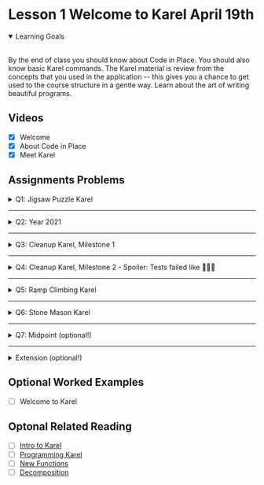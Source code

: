 # Lesson 1 Welcome to Karel April 19th

<details open>
<summary>Learning Goals</summary>
<br />

By the end of class you should know about Code in Place. You should also know basic Karel commands. The Karel material is review from the concepts that you used in the application -- this gives you a chance to get used to the course structure in a gentle way. Learn about the art of writing beautiful programs.
</details>

 ## Videos

- [x] Welcome
- [x] About Code in Place
- [x] Meet Karel

## Assignments Problems

<details>
<summary>Q1: Jigsaw Puzzle Karel</summary>
<details open>
<summary>Description</summary>
During quarantine, Karel has picked up a new hobby: doing puzzles! Karel is almost done with the square puzzle represented by the 4x4 grid of beepers shown below:

<br />
<img img width="600px" src="https://static.us.edusercontent.com/files/NBulki5rUJribfbNf9ScnoFp" />
<br />

The beeper in the bottom most row represents the last piece of the puzzle! Write a program which will get Karel to pick up the last piece, put it in place, and move Karel back to the bottom left corner of the world facing East so she can admire the completed puzzle. Here's what your end result should look like:

<br />
<img img width="600px" src="https://static.us.edusercontent.com/files/KjPIYmUMTfMPW0G2BO6k6jbb" />
<br />

To reiterate, you should write the sequence of commands so that Karel will:

- Move to and pick up the last puzzle piece (the beeper in row 1, column 3)

- Put the puzzle piece in place (row 3, column 4)

- Return Karel to her initial position

Although the program does not have many lines of code, it is still worth getting some practice with decomposition. In your solution, include a function for each of the three steps shown in the outline above.
</details>
<details>
<summary>Code</summary>

`PuzzleKarel.py`
```python
from karel.stanfordkarel import *

"""
File: PuzzleKarel.py
--------------------
Karel should finish the puzzle by picking up the last beeper (puzzle piece) and placing it in the right spot.
Karel should end in the same position Karel starts in -- the bottom left corner of the world.
"""

def main():
    """
    You should write your code to make Karel do its task in
    this function. Make sure to delete the 'pass' line before
    starting to write your own code. You should also delete this
    comment and replace it with a better, more descriptive one.
    """
    pick_up_the_gorgeous_beeper()
    put_the_puzzle_piece_in_place()
    return_karel_to_her_initial_position()

def pick_up_the_gorgeous_beeper():
    double_move()
    pick_beeper()

def put_the_puzzle_piece_in_place():
    move()
    turn_left()
    double_move()
    put_beeper()

def return_karel_to_her_initial_position():
    turn_around()
    double_move()
    turn_right()
    move()
    move()
    move()
    turn_around()

def turn_around():
    turn_left()
    turn_left()

def double_move():
    move()
    move()

def turn_right():
    turn_left()
    turn_left()
    turn_left()

if __name__ == '__main__':
    run_karel_program('Puzzle.w')
```

`Puzzle.w`
```yaml
Dimension: (7, 7)
Wall: (3, 2); north
Wall: (6, 4); east
Wall: (5, 3); south
Wall: (2, 6); east
Wall: (6, 5); east
Wall: (6, 6); east
Wall: (6, 7); south
Wall: (3, 3); west
Wall: (2, 4); east
Wall: (6, 3); south
Wall: (2, 5); east
Wall: (5, 7); south
Wall: (6, 3); east
Wall: (4, 6); north
Wall: (3, 6); north
Beeper: (4, 3); 0
Beeper: (5, 3); 1
Beeper: (6, 3); 1
Beeper: (6, 4); 1
Beeper: (5, 4); 1
Beeper: (5, 5); 1
Beeper: (6, 5); 1
Beeper: (6, 6); 1
Beeper: (5, 6); 1
Beeper: (4, 6); 1
Beeper: (3, 6); 1
Beeper: (3, 5); 1
Beeper: (4, 5); 1
Beeper: (4, 4); 1
Beeper: (3, 4); 1
Beeper: (3, 1); 1
Beeper: (3, 3); 1
Beeper: (3, 2); 0
Beeper: (2, 2); 0
Beeper: (2, 3); 0
Beeper: (2, 4); 0
Beeper: (2, 5); 0
Beeper: (2, 6); 0
Karel: (1, 1); east
BeeperBag: 0
```
</details>
</details>

<hr />
<details>
<summary>Q2: Year 2021</summary>
<details open>
<summary>Description</summary>
Congratulations on beginning your coding journey! Karel welcomes you to Code in Place 2021. Your next task is to help Karel celebrate the occasion by placing 20 beepers, moving Karel one step, placing 21 beepers, and moving Karel one more step. The world should ultimately look like this:

<br />
<img width="600px" src="https://static.us.edusercontent.com/files/1I5dc3wVCM4UfOyajbk9cexw" />
<br />

Happy coding!
</details>
<details>
<summary>Code</summary>

`2021.py`
```python
from karel.stanfordkarel import *

"""
File: 2021.py
--------------------
When you finish writing this file, Karel should be able to place 20 beepers,
then 21 beepers, and end facing East to the right of the 21 beepers.
"""

def main():
    """
    You should write your code to make Karel do its task in
    this function. Make sure to delete the 'pass' line before
    starting to write your own code. You should also delete this
    comment and replace it with a better, more descriptive one.
    """

    for i in range(20):
        put_beeper()

    move()

    for i in range(21):
        put_beeper()

    move()

if __name__ == '__main__':
    run_karel_program('3x3.w')
```

`3x3.w`
```yaml
Dimension: (3, 3)
Karel: (1, 1); east
BeeperBag: INFINITY
```
</details>
</details>

<hr />

<details>
<summary>Q3: Cleanup Karel, Milestone 1</summary>

<details open>
<summary>Description</summary>
Your next task is to execute a "safe pickup" -- Karel can pick up beepers, but not if none are present! Write a program which will check if a beeper is present at the position Karel is currently on and pick up a beeper if one is present (if there are no beepers present, Karel shouldn't do anything).

Two worlds are provided for your to test your code on -- on the world where Karel starts on a beeper, your code should get Karel to pick the beeper up. On the world where Karel stREADMEarts on a blank spot, your code shouldn't do anything.

We've provided you two 1x1 worlds (one with a beeper, one without) on which to test your code. You can toggle from the beeper-present world to the no-beeper world by changing the very last line in the file from run_karel_program('SafePickup1.w') to run_karel_program('SafePickup2.w') (and vice versa).
</details>
<details>
<summary>Code</summary>

`SafePickup1.py`
```python
from karel.stanfordkarel import *

"""
File: SafePickup.py
--------------------
When you finish writing this file, Karel should be able to
pick up a beeper from the current position if one is present
(but do nothing if no beepers are present).
"""

def main():
    """
    You should write your code to make Karel do its task in
    this function. Make sure to delete the 'pass' line before
    starting to write your own code. You should also delete this
    comment and replace it with a better, more descriptive one.
    """
    while beepers_present():
        pick_beeper()

if __name__ == '__main__':
    run_karel_program('SafePickup1.w')
```

`SafePickup1.w`
```yaml
Dimension: (1, 1)
BeeperBag: INFINITY
Beeper: (1,1); 1
Karel: (1, 1); East
Speed: 0.75
```

`SafePickup2.w`
```yaml
Dimension: (1, 1)
BeeperBag: INFINITY
Karel: (1, 1); East
Speed: 0.75
```
</details>
</details>

<hr />
<details>
<summary>Q4: Cleanup Karel, Milestone 2 - Spoiler: Tests failed like 🦾😀😂</summary>
<details open>
<summary>Description</summary>
Karel has a bit of spring cleaning to do! Karel's world will have beepers in some positions in the bottom row; write a program to have Karel walk across the bottom row and, at each position, pick up a beeper only if one is present. Notice that you've already written the code to check if a beeper is present and only pick up a beeper if one is there from the previous milestone -- you should use your code from the previous milestone as a helper function to help with the decomposition of this problem!

Additionally, note that Karel's starting position will never contain a beeper, so there's no need to check it.

For example, if this is the initial starting world, with some beepers in the first row:

<br />
<img width="600px" src="https://static.us.edusercontent.com/files/wrFTLPTbItmNInxXGsu6vf6Z" />
<br />

This should be the end result, with a clear bottom row:

<br />
<img width="600px" src="https://static.us.edusercontent.com/files/pR9y61NWe7bH7kJ5QaaIlOhn" />
<br />

We've provided you two worlds on which to test your code. You can toggle between them by changing the very last line in the file from run_karel_program('Cleanup1.w') to run_karel_program('Cleanup2.w') (and vice versa) -- you will likely need to press Run (it's fine if you do so without any code written) for the world change to take effect.
</details>
<details>
<summary>Code</summary>

`CleanupKarel.py`
```python
from karel.stanfordkarel import *

"""
File: CleanupKarel.py
--------------------
When you finish writing this file, CleanupKarel should be able to
pick up all beepers from the first row of any sized world and
end in the bottom right corner facing East.
"""

def main():
    """
    You should write your code to make Karel do its task in
    this function. Make sure to delete the 'pass' line before
    starting to write your own code. You should also delete this
    comment and replace it with a better, more descriptive one.
    """
    while no_beepers_present():
        move()
        if beepers_present():
            while beepers_present():
                pick_beeper()

if __name__ == '__main__':
    run_karel_program('Cleanup1.w')
```

`Cleanup1.w`
```yaml
Dimension: (5, 5)
Beeper: (2, 1); 1
Beeper: (4, 1); 1
Beeper: (5, 1); 1
Karel: (1, 1); east
BeeperBag: 0
```

This code executed with no
evident drawback, but at submit time, it exploded 🦾😍:

```text
Test failed!
	Student program crashed with this error:
	File "/home/CleanupKarel.py", line 19, in main
	    if front_is_clear():
	KarelInfiniteException: Executed more than 20000 commands - Karel might be stuck in an infinite loop!
```

After a "little" logic improvement, it passed the tests:

`CleanupKarel.py`
```python
while front_is_clear():
        move()
        if beepers_present():
            while beepers_present():
                pick_beeper()
```

`Cleanup2.w`
```yaml
Dimension: (7, 4)
Beeper: (2, 1); 1
Beeper: (5, 1); 1
Beeper: (3, 1); 1
Beeper: (7, 1); 1
Karel: (1, 1); east
BeeperBag: 0
```
</details>
</details>

<hr />
<details>
<summary>Q5: Ramp Climbing Karel</summary>
<details open>
<summary>Description</summary>
Write a program that has Karel draw a diagonal line across the world, with a slope of ½, like so:

<br />
<img width="600px" src="https://static.us.edusercontent.com/files/19era4m85IbSZmbhWQPzhwVP" />
<br />

The key to drawing a diagonal line with slope ½ is to move two steps forward and one step up between each beeper. In this problem you can and should assume that the world is an odd number of columns across. Solving the problem for even columns as well is much harder and would count as an "extension".

You should assume

- Karel always begins at the bottom left corner of and empty world facing East.
- You may assume that the world is an odd number of columns across
- Karel's bag has infinite beepers.
- It does not matter which direction Karel ends up facing.
- The world is always square (the world's height is the same as its width)

We've provided you three worlds on which to test your code. You can toggle between them by changing the very last line in the file from run_karel_program('RampKarel1.w') to run_karel_program('RampKarel2.w') or run_karel_program('RampKarel3.w') -- you will likely need to press Run (it's fine if you do so without any code written) for the world change to take effect. RampKarel1 is a 7x7 world, RampKarel2 is a 3x3 world, and RampKarel3 is a 25x25 world.
</details>
<details>
<summary>Code</summary>

`RampClimbingKarel.py`
```python
from karel.stanfordkarel import *

"""
File: RampClimbingKarel.py
--------------------
When you finish writing this file, RampClimbingKarel should be
able to draw a line with slope 1/2 in any odd sized world
"""

def main():
    """
    You should write your code to make Karel do its task in
    this function. Make sure to delete the 'pass' line before
    starting to write your own code. You should also delete this
    comment and replace it with a better, more descriptive one.
    """
    while front_is_clear():
        pump_up_the_volume()

def pump_up_the_volume():
    put_beeper()
    double_move()
    turn_left()
    move()
    turn_right()

def turn_right():
    turn_left()
    turn_left()
    turn_left()

def double_move():
    move()
    move()


if __name__ == '__main__':
    run_karel_program('RampKarel1.w')
```

`RampKarel1.w`
```yaml
Dimension: (7, 7)
BeeperBag: INFINITY
```

`RampKarel2.w`
```yaml
Dimension: (3, 3)
BeeperBag: INFINITY
```

`RampKarel3.w`
```yaml
Dimension: (25, 25)
BeeperBag: INFINITY
```
</details>
</details>

<hr />
<details>
<summary>Q6: Stone Mason Karel</summary>
<details open>
<summary>Description</summary>
Your next task is to repair the damage done to the Stanford Main Quad in the 1989 Loma Prieta earthquake. In particular, Karel should repair a set of arches where some of the stones (represented by beepers, of course) are missing from the columns supporting the arches, as illustrated in the figure below.

<br />
<img width="600px" src="https://static.us.edusercontent.com/files/6gHfxhu8FwoTsIaHSPAH4c7q" />
<br />

Your program should work on the world shown above, but it should be general enough to handle any world that meets the basic conditions outlined at the end of this problem.

<b>There are three example worlds here, and your program should work correctly in all of them.</b> You can toggle between them by changing the very last line in the file from run_karel_program('SampleQuad1.w') to run_karel_program('SampleQuad2.w') or run_karel_program('SampleQuad3.w') -- you will likely need to press Run (it's fine if you do so without any code written) for the world change to take effect.


When Karel is done, the missing stones in the columns should be replaced by beepers, so that the final picture resulting from the initial world shown in Figure 5 would look like the illustration below.

<br />
<img width="600px" src="https://static.us.edusercontent.com/files/CnXs0mvxKMChNPSIcTtaLHnc" />
<br />

Karel’s final location and the final direction Karel is facing at the end of the run do not matter. Karel may count on the following facts about the world:

- Karel starts at the corner where 1st Avenue and 1st Street meet, facing east, with an infinite number of beepers in Karel’s beeper bag. The first column should be built on 1st Avenue.
- The columns are always exactly four Avenues apart, so they would be built on 1st Avenue, 5th Avenue, 9th Avenue, and so on.
- The final column will always have a wall immediately after it. Although this wall appears after 13th Avenue in the example figure, your program should work for any number of beeper columns.
- The top of a beeper column will always be marked by a wall. However, Karel cannot assume that columns are always five units high, or even that all columns within a given world are the same height.
- In an initial world, some columns may already contain beepers representing stones that are still in place. Your program should not put a second beeper on corners that already have beepers. Avenues that will not have columns will never contain existing beepers

</details>
<details>
<summary>Code</summary>

`StoneMasonKarel.py`
```python
from karel.stanfordkarel import *

"""
File: StoneMasonKarel.py
------------------------
When you finish writing code in this file, StoneMasonKarel should be
able to solve the "repair the quad" problem from Assignment 1.
You should make sure that your program works for all of the
sample worlds supplied in the starter folder.
"""

def main():
    """
    You should write your code to make Karel do its task in
    this function. Make sure to delete the 'pass' line before
    starting to write your own code. You should also delete this
    comment and replace it with a better, more descriptive one.
    """
    while front_is_clear():
        logic_not_so_logic()
    pave_the_path_to_success()
    back_to_the_solid_foundation()

def pave_the_path_to_success():
    # while front_is_clear():
    if no_beepers_present():
        put_beeper()
    turn_left()
    while front_is_clear():
        move()
        while no_beepers_present():
            put_beeper()

def logic_not_so_logic():
    pave_the_path_to_success()
    back_to_the_solid_foundation()
    move_through_avenues()

def turn_around():
    turn_left()
    turn_left()

def turn_right():
    turn_left()
    turn_left()
    turn_left()

def back_to_the_solid_foundation():
    turn_around()
    while front_is_clear():
        move()
    turn_left()

def move_through_avenues():
    move()
    move()
    move()
    move()

if __name__ == '__main__':
    run_karel_program('SampleQuad1.w')
```

`SampleQuad1.w`
```yaml
Dimension: (13, 8)
Beeper: (1, 4); 1
Beeper: (1, 5); 1
Wall: (1, 6); South
Wall: (2, 6); West
Wall: (2, 7); South
Wall: (3, 7); West
Wall: (3, 8); South
Wall: (4, 7); West
Wall: (4, 7); South
Beeper: (5, 1); 1
Beeper: (5, 2); 1
Beeper: (5, 4); 1
Wall: (5, 6); West
Wall: (5, 6); South
Wall: (6, 6); West
Wall: (6, 7); South
Wall: (7, 7); West
Wall: (7, 8); South
Wall: (8, 7); West
Wall: (8, 7); South
Beeper: (9, 3); 1
Beeper: (9, 5); 1
Wall: (9, 6); West
Wall: (9, 6); South
Wall: (10, 6); West
Wall: (10, 7); South
Wall: (11, 7); West
Wall: (11, 8); South
Wall: (12, 7); West
Wall: (12, 7); South
Beeper: (13, 1); 1
Beeper: (13, 3); 1
Beeper: (13, 5); 1
Wall: (13, 6); West
Wall: (13, 6); South
BeeperBag: INFINITY
Karel: (1, 1); East
Speed: 0.5

```

`SampleQuad2.w`
```yaml
Dimension: (13, 9)
Beeper: (1, 1); 1
Beeper: (1, 2); 1
Wall: (1, 4); South
Wall: (2, 4); West
Wall: (2, 5); South
Wall: (3, 4); West
Wall: (3, 4); South
Wall: (4, 4); West
Wall: (4, 5); South
Beeper: (5, 1); 1
Wall: (5, 5); West
Beeper: (5, 5); 1
Wall: (5, 6); South
Wall: (6, 5); West
Wall: (6, 5); South
Wall: (7, 4); West
Wall: (7, 4); South
Wall: (8, 3); West
Wall: (8, 3); South
Wall: (9, 2); West
Wall: (9, 2); South
Wall: (10, 2); West
Wall: (10, 3); South
Wall: (11, 3); West
Wall: (11, 4); South
Wall: (12, 4); West
Wall: (12, 5); South
Beeper: (13, 1); 1
Beeper: (13, 3); 1
Wall: (13, 4); West
Wall: (13, 4); South
BeeperBag: INFINITY
Karel: (1, 1); East
Speed: 0.5
```

`SampleQuad3.w`
```yaml
Dimension: (5, 7)
Wall: (4, 5); west
Wall: (2, 5); south
Wall: (5, 2); south
Wall: (4, 3); east
Wall: (3, 5); north
Wall: (2, 4); west
Wall: (1, 3); north
Wall: (3, 5); west
Wall: (5, 2); west
Wall: (4, 4); west
Wall: (4, 3); north
Beeper: (5, 1); 1
Beeper: (1, 2); 1
Karel: (1, 1); east
BeeperBag: INFINITY
```

</details>
</details>

<hr />
<details>
<summary>Q7: Midpoint (optional!)</summary>
<details open>
<summary>Description</summary>
As an exercise in solving algorithmic problems, program Karel to place a single beeper at the middle of 1st Street (aka Row). For example, say Karel starts in the 5x5 world pictured in the figure:

<br />
<img width="600px" src="https://static.us.edusercontent.com/files/pqkbrO0wYb8xNzxtFrfPIddw" />
<br />

Karel should end with Karel standing on a beeper in the following position:

<br />
<img width="600px" src="https://static.us.edusercontent.com/files/zGfurKGRTTf4nT9OmEo305HF" />
<br />

Note that the final configuration of the world should have only a single beeper at the midpoint of 1st Street. Along the way, Karel is allowed to place additional beepers wherever it wants to, but must pick them all up again before it finishes. Similarly, if Karel paints/colors any of the corners in the world, they must all be uncolored before Karel finishes.

In solving this problem, you may count on the following facts about the world:

- Karel starts at the bottom left corner, facing east, with an infinite number of beepers in its bag.
- The initial state of the world includes no interior walls or beepers.
- The world need not be square, but you may assume that it is at least as tall as it is wide.

Your program, moreover, can assume the following simplifications:

- If the width of the world is odd, Karel must put the beeper in the center square. If the width is even, Karel may drop the beeper on either of the two center squares.
- It does not matter which direction Karel is facing at the end of the run.

There are many different algorithms you can use to solve this problem so feel free to be creative!

You should make sure your program runs successfully in all of the following worlds (which are just a few different examples to test out the generality of your solution): Midpoint.w (default world), `Midpoint1.w`, `Midpoint2.w`, `Midpoint8.w` .

You can toggle between worlds by changing `Midpoint.w` in the last line of the file (which is currently `run_karel_program`('Midpoint.w') to the filename of your choice (make sure to include the quotation marks around the filename) and running your program.
</details>
<details>
<summary>Code</summary>

<details>
<summary>Python File</summary>

`Midpoint.py`
```python
from karel.stanfordkarel import *

"""
File: Midpoint.py
------------------------
Place a beeper on the middle of the first row.
"""

def main():
    """
    Your code here
    """
    # 1 BLACK
    paint_corner(BLACK)
    if front_is_blocked():
        put_beeper()
        paint_corner(BLANK)

    # 2 BLUE
    move()
    paint_corner(BLUE)
    if front_is_blocked():
        put_beeper()
        paint_corner(BLANK)
        turn_around()
        while front_is_clear():
            move()
            paint_corner(BLANK)

    # 3 CYAN
    move()
    paint_corner(CYAN)
    if front_is_blocked():
        paint_corner(BLANK)
        turn_around()
        while front_is_clear():
            move()
            if corner_color_is(BLUE):
                put_beeper()
            paint_corner(BLANK)

    # 4 DARK_GRAY
    move()
    paint_corner(DARK_GRAY)
    if front_is_blocked():
        paint_corner(BLANK)
        turn_around()
        while front_is_clear():
            move()
            if corner_color_is(CYAN):
                put_beeper()
            paint_corner(BLANK)

    # 5 GRAY
    move()
    paint_corner(GRAY)
    if front_is_blocked():
        paint_corner(BLANK)
        turn_around()
        while front_is_clear():
            move()
            if corner_color_is(GRAY):
                put_beeper()
            paint_corner(BLANK)

    # 6 GREEN
    move()
    paint_corner(GREEN)
    if front_is_blocked():
        paint_corner(BLANK)
        turn_around()
        while front_is_clear():
            move()
            if corner_color_is(CYAN):
                put_beeper()
            paint_corner(BLANK)

    # 7 LIGHT_GRAY
    move()
    paint_corner(LIGHT_GRAY)
    if front_is_blocked():
        paint_corner(BLANK)
        turn_around()
        while front_is_clear():
            move()
            if corner_color_is(DARK_GRAY):
                put_beeper()
            paint_corner(BLANK)

    # 8 MAGENTA
    move()
    paint_corner(MAGENTA)
    if front_is_blocked():
        paint_corner(BLANK)
        turn_around()
        while front_is_clear():
            move()
            if corner_color_is(GRAY):
                put_beeper()
            paint_corner(BLANK)

    # 9 ORANGE
    move()
    paint_corner(ORANGE)
    if front_is_blocked():
        paint_corner(BLANK)
        turn_around()
        while front_is_clear():
            move()
            if corner_color_is(GRAY):
                put_beeper()
            paint_corner(BLANK)

    # 10 PINK
    move()
    paint_corner(PINK)
    if front_is_blocked():
        paint_corner(BLANK)
        turn_around()
        while front_is_clear():
            move()
            if corner_color_is(GREEN):
                put_beeper()
            paint_corner(BLANK)

    # 11 RED
    move()
    paint_corner(RED)
    if front_is_blocked():
        paint_corner(BLANK)
        turn_around()
        while front_is_clear():
            move()
            if corner_color_is(GREEN):
                put_beeper()
            paint_corner(BLANK)

    # 12 WHITE
    move()
    paint_corner(WHITE)
    if front_is_blocked():
        paint_corner(BLANK)
        turn_around()
        while front_is_clear():
            move()
            if corner_color_is(LIGHT_GRAY):
                put_beeper()
            paint_corner(BLANK)

    # 13 YELLOW
    move()
    paint_corner(YELLOW)
    if front_is_blocked():
        paint_corner(BLANK)
        turn_around()
        while front_is_clear():
            move()
            if corner_color_is(LIGHT_GRAY):
                put_beeper()
            paint_corner(BLANK)

def turn_around():
   turn_left()
   turn_left()

if __name__ == '__main__':
    run_karel_program('Midpoint3.w')
```
</details>
<details>
<summary>Midpoint Files</summary>

`Midpoint1.w`
```yaml
Dimension: (1, 1)
BeeperBag: INFINITY
Karel: (1, 1); East
Speed: 0.75
```

`Midpoint2.w`
```yaml
Dimension: (2, 2)
Karel: (1, 1); east
BeeperBag: INFINITY
```

`Midpoint3.w`
```yaml
Dimension: (3, 2)
Karel: (1, 1); east
BeeperBag: INFINITY
```

`Midpoint4.w`
```yaml
Dimension: (4, 2)
Karel: (1, 1); east
BeeperBag: INFINITY
```

`Midpoint5.w`
```yaml
Dimension: (5, 10)
Karel: (1, 1); east
BeeperBag: INFINITY
```

`Midpoint6.w`
```yaml
Dimension: (6, 10)
Karel: (1, 1); east
BeeperBag: INFINITY
```

`Midpoint7.w`
```yaml
Dimension: (7, 10)
Karel: (1, 1); east
BeeperBag: INFINITY
```

`Midpoint8.w`
```yaml
Dimension: (8, 10)
Karel: (1, 1); east
BeeperBag: INFINITY
```

`Midpoint.w`
```yaml
Dimension: (9, 9)
Karel: (1, 1); east
BeeperBag: INFINITY
```

`Midpoint10.w`
```yaml
Dimension: (10, 10)
Karel: (1, 1); east
BeeperBag: INFINITY
```

`Midpoint11.w`
```yaml
Dimension: (11, 10)
Karel: (1, 1); east
BeeperBag: INFINITY
```

`Midpoint12.w`
```yaml
Dimension: (12, 10)
Karel: (1, 1); east
BeeperBag: INFINITY
```

`Midpoint13.w`
```yaml
Dimension: (13, 10)
Karel: (1, 1); east
BeeperBag: INFINITY
```

</details>

</details>
</details>

<hr />
<details>
<summary>Extension (optional!)</summary>
<details open>
<summary>Description</summary>
If you finish early, you may optionally write a Karel project of your own choice. Modify this file to use Karel to complete any task of your choosing! Extensions are a great chance for practice and to be creative. Make sure to write comments to explain what your program is doing and update the world to be appropriate for your program. (Notice that you can toggle the rows and columns of Karel's world, and if you right click Karel's world, you'll see a dropdown of other things you can do by clicking!)
</details>
<details>
<summary>Code</summary>

`ExtensionKarel.py`
```python
from karel.stanfordkarel import *

"""
File: ExtensionKarel.py
-----------------------
This file is for optional extension programs.
"""

def main():
    """
    You should write your code to make Karel do its task in
    this function. Make sure to delete the 'pass' line before
    starting to write your own code. You should also delete this
    comment and replace it with a better, more descriptive one.
    """
    crazy_swing()

def turn_right():
   turn_left()
   turn_left()
   turn_left()

def crazy_swing():
    while no_beepers_present():
        if front_is_clear():
            move()
            turn_right()
            if front_is_clear():
                move()
            turn_left()
            if front_is_clear():
                move()
        else:
            turn_left()
            turn_left()
            turn_right()

if __name__ == "__main__":
    run_karel_program()
```

</details>
</details>

## Optional Worked Examples

- [ ] Welcome to Karel

 ## Optonal Related Reading

- [ ] [Intro to Karel](https://compedu.stanford.edu/karel-reader/docs/python/en/chapter1.html)
- [ ] [Programming Karel](https://compedu.stanford.edu/karel-reader/docs/python/en/chapter2.html)
- [ ] [New Functions](https://compedu.stanford.edu/karel-reader/docs/python/en/chapter3.html)
- [ ] [Decomposition](https://compedu.stanford.edu/karel-reader/docs/python/en/chapter4.html)
